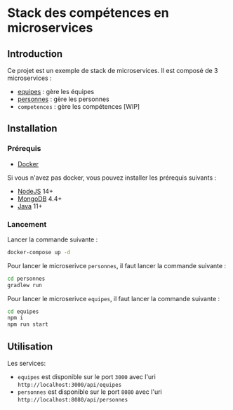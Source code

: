 # Stack des compétences en microservices

## Introduction

Ce projet est un exemple de stack de microservices. Il est composé de 3 microservices :

- [equipes](./equipes/README.md) : gère les équipes
- [personnes](./personnes/README.md) : gère les personnes
- `competences` : gère les compétences [WIP]

## Installation

### Prérequis

- [Docker](https://www.docker.com/)

Si vous n'avez pas docker, vous pouvez installer les prérequis suivants :
- [NodeJS](https://nodejs.org/en/) 14+
- [MongoDB](https://www.mongodb.com/) 4.4+
- [Java](https://www.java.com/fr/) 11+

### Lancement

Lancer la commande suivante :

```bash
docker-compose up -d
```

Pour lancer le microserivce `personnes`, il faut lancer la commande suivante :

```bash
cd personnes
gradlew run
```

Pour lancer le microserivce `equipes`, il faut lancer la commande suivante :

```bash
cd equipes
npm i
npm run start
```

## Utilisation

Les services:
- `equipes` est disponible sur le port `3000` avec l'uri `http://localhost:3000/api/equipes`
- `personnes` est disponible sur le port `8080` avec l'uri `http://localhost:8080/api/personnes`
